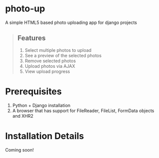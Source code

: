 photo-up
========

A simple HTML5 based photo uploading app for django projects

> ## Features
>
> 1. Select multiple photos to upload
> 2. See a preview of the selected photos
> 3. Remove selected photos
> 4. Upload photos via AJAX
> 5. View upload progress

Prerequisites
==============

1. Python + Django installation
2. A browser that has support for FileReader, FileList, FormData objects and XHR2

Installation Details
======================

Coming soon!
